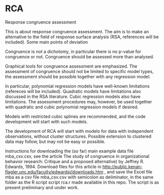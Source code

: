 # RCA
Response congruence assessment

This is about response congruence assessment. The aim is to make an alternative to the field of response surface analysis (RSA, references will be included). Some main points of deviation

Congruence is not a dichotomy, in particular there is no p-value for congruence or not. Congruence should be assessed more than analysed.

Graphical tools for congruence assessment are emphasized.
The assessment of congruence should not be limited to specific model types, the assessment should be possible together with any regression model.

In particular, polynomial regression models have well-known limitations (refereces will be included). Quadratic models have limitations also discussed in the RSA literature. Cubic regression models also have limitations. The assessment procedures may, however, be used together with quadratic and cubic polynomial regression models if desired. 

Models with restricted cubic splines are recommended, and the code development will start with such models.

The development of RCA will start with models for data with independent observations, without cluster structures. Possible extension to clustered data may follow, but may not be easy or possible.

Instructions for downloading the (so far) main example data file mba_csv.csv, see the article The study of congruence in organizational behavior research: Critique and a proposed alternative) by 
Jeffrey R. Edwards, 1994. Download files for this article in http://public.kenan-flagler.unc.edu/faculty/edwardsj/downloads.htm , and save the Excel file mba as a csv file mba_csv.csv with semicolon as deliminator, in the same folder as the R script script rca.r made available in this repo. The script is as present preliminary and under work.
